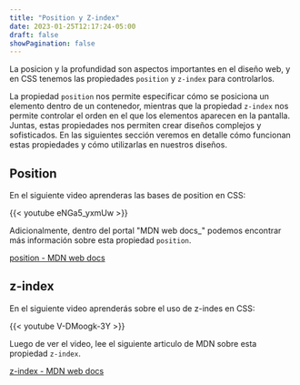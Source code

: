 ```yaml
---
title: "Position y Z-index"
date: 2023-01-25T12:17:24-05:00
draft: false
showPagination: false
---
```


La posicion y la profundidad son aspectos importantes en el diseño web, y en CSS tenemos las propiedades `position` y `z-index` para controlarlos.

La propiedad `position` nos permite especificar cómo se posiciona un elemento dentro de un contenedor, mientras que la propiedad `z-index` nos permite controlar el orden en el que los elementos aparecen en la pantalla. Juntas, estas propiedades nos permiten crear diseños complejos y sofisticados. En las siguientes sección veremos en detalle cómo funcionan estas propiedades y cómo utilizarlas en nuestros diseños.

## Position

En el siguiente video aprenderas las bases de position en CSS:

{{< youtube eNGa5_yxmUw >}}

Adicionalmente, dentro del portal "MDN web docs_" podemos encontrar más información	sobre esta propiedad `position`.

[position - MDN web docs](https://developer.mozilla.org/es/docs/Web/CSS/position)

## z-index

En el siguiente video aprenderás sobre el uso de z-indes en CSS:

{{< youtube V-DMoogk-3Y >}}

Luego de ver el video, lee el siguiente articulo de MDN sobre esta propiedad `z-index`.

[z-index - MDN web docs](https://developer.mozilla.org/es/docs/Web/CSS/z-index)